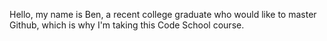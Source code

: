 Hello, my name is Ben, a recent college graduate who would like to master Github, which is why I'm taking this Code School course. 

